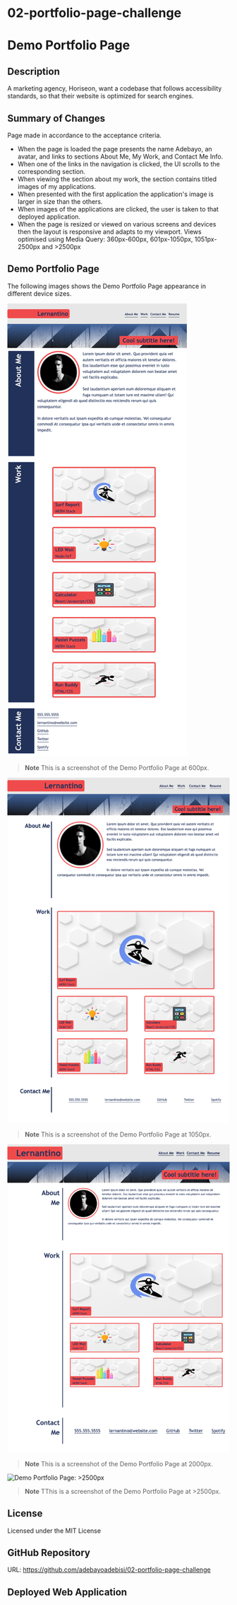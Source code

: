 # 02-portfolio-page-challenge

# Demo Portfolio Page

## Description
A marketing agency, Horiseon, want a codebase that follows accessibility standards, so that their website is optimized for search engines.

## Summary of Changes
Page made in accordance to the acceptance criteria.
- When the page is loaded the page presents the name Adebayo, an avatar, and links to sections About Me, My Work, and Contact Me Info.
- When one of the links in the navigation is clicked, the UI scrolls to the corresponding section.
- When viewing the section about my work, the section contains titled images of my applications.
- When presented with the first application the application's image is larger in size than the others.
- When images of the applications are clicked, the user is taken to that deployed application.
- When the page is resized or viewed on various screens and devices then the layout is responsive and adapts to my viewport. Views optimised using Media Query: 360px-600px, 601px-1050px, 1051px-2500px and >2500px

## Demo Portfolio Page
The following images shows the Demo Portfolio Page appearance in different device sizes.

![Demo Portfolio Page: 360px-600px](assets/images/Screenshot-max-600px.html.png)

> **Note** This is a screenshot of the Demo Portfolio Page at 600px.

![Demo Portfolio Page: 601px-1050px](assets/images/Screenshot-max-1050px..html.png)

> **Note** This is a screenshot of the Demo Portfolio Page at 1050px.

![Demo Portfolio Page: 1051px-2500px](assets/images/Screenshot-max-2500px..png)

> **Note** This is a screenshot of the Demo Portfolio Page at 2000px.

![Demo Portfolio Page: >2500px](assets/images/Screenshot-over-2500px..png)

> **Note** TThis is a screenshot of the Demo Portfolio Page at >2500px.

## License
Licensed under the MIT License

## GitHub Repository
URL: https://github.com/adebayoadebisi/02-portfolio-page-challenge 

## Deployed Web Application